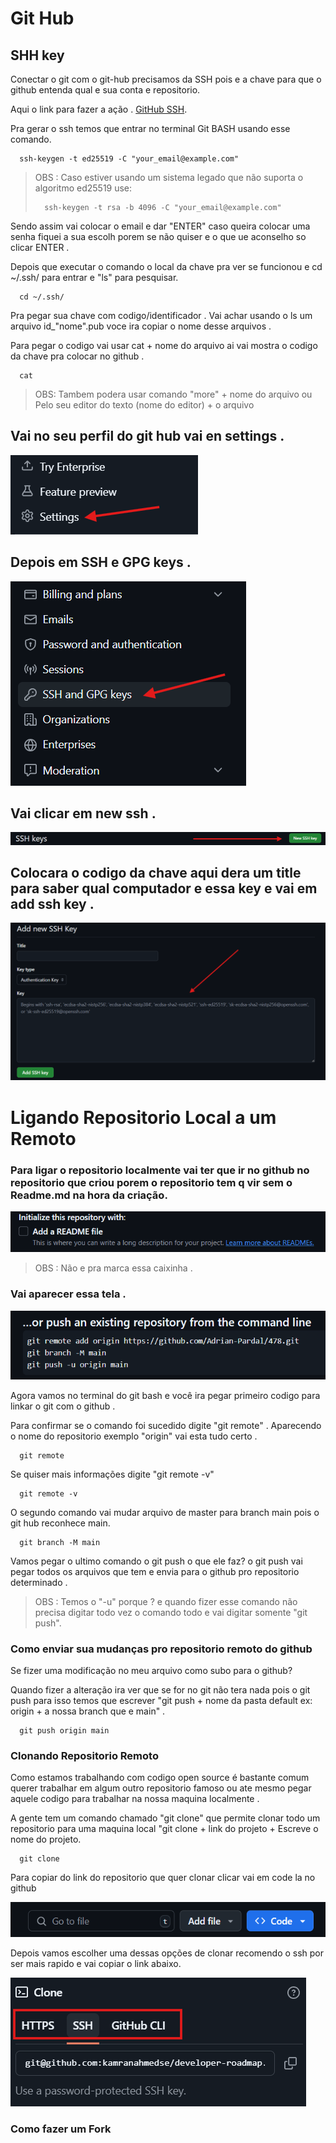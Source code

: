 <h1>Git Hub</h1>

<h2>SHH key</h2>
  
<p>Conectar o git com o git-hub precisamos da SSH pois e a chave para que o github entenda qual e sua conta e repositorio.</p>

Aqui o link para fazer a ação . [GitHub SSH](https://docs.github.com/en/authentication/connecting-to-github-with-ssh/generating-a-new-ssh-key-and-adding-it-to-the-ssh-agent).

<p>Pra gerar o ssh temos que entrar no terminal Git BASH usando esse comando.</p>

```
  ssh-keygen -t ed25519 -C "your_email@example.com"
```

> OBS : Caso estiver usando um sistema legado que não suporta o algoritmo ed25519 use:
> ```
>   ssh-keygen -t rsa -b 4096 -C "your_email@example.com"
> ```


<p>Sendo assim vai colocar o email e dar "ENTER" caso queira colocar uma senha fiquei a sua escolh porem se não quiser e o que ue aconselho so clicar ENTER .</p>

<p>Depois que executar o comando o local da chave pra ver se funcionou e cd ~/.ssh/ para entrar e "ls" para pesquisar.</p>

```
  cd ~/.ssh/
```

<p>Pra pegar sua chave com codigo/identificador . Vai achar usando o ls um arquivo id_"nome".pub voce ira copiar o nome desse arquivos .</p>

<p> Para pegar o codigo vai usar cat + nome do arquivo ai vai mostra o codigo da chave pra colocar no github .</p>

```
  cat
```

> OBS: Tambem podera usar comando "more" + nome do arquivo  ou Pelo seu editor do texto (nome do editor) + o arquivo

<h2>Vai no seu perfil do git hub vai en settings . </h2>

<img src="Imagens De Ilustração/git_ssh_setings.png">

<h2>Depois em SSH e GPG keys .</h2>

<img src="Imagens De Ilustração/git_setings_sshkey.png">

<h2>Vai clicar em new ssh . </h2>

<img src="Imagens De Ilustração/new_sshkey.png" width="700px">

<h2>Colocara o codigo da chave aqui dera um title para saber qual computador e essa key e vai em add ssh key .</h2>

<img src="Imagens De Ilustração/git_ssh_add.png" width="700px" >

<h1>Ligando Repositorio Local a um Remoto</h1>

<h3>Para ligar o repositorio localmente vai ter que ir no github no repositorio que criou porem o repositorio tem q vir sem o Readme.md na hora da criação.</h3>

<img src="Imagens De Ilustração/git_readme.png">

> OBS : Não e pra marca essa caixinha  .

<h3>Vai aparecer essa tela .</h3>

<img src="Imagens De Ilustração/git_config_push.png">

<p>Agora vamos no terminal do git bash e você ira pegar primeiro codigo para linkar o git com o github .</p>

<p>Para confirmar se o comando foi sucedido digite "git remote" . Aparecendo o nome do repositorio exemplo "origin" vai esta tudo certo .</p>

```
  git remote
```

<p>Se quiser mais informações digite "git remote -v" </p>

```
  git remote -v
```

<p>O segundo comando vai mudar arquivo de master para branch main pois o git hub reconhece main.</p>

```
  git branch -M main
```
<p>Vamos pegar o ultimo comando o git push o que ele faz? o git push vai pegar todos os arquivos que tem e envia para o github pro repositorio determinado . </p>

> OBS : Temos o "-u" porque ? e quando fizer esse comando não precisa digitar todo vez o comando todo e vai digitar somente "git push".


<h3>Como enviar sua mudanças pro repositorio remoto do github</h3>

<p>Se fizer uma modificação no meu arquivo como subo para o github?</p>

<p>Quando fizer a alteração ira ver que se for no git não tera nada pois o git push para isso temos que escrever "git push + nome da pasta default ex: origin + a nossa branch que e main" .</p>

```
  git push origin main
```

<h3>Clonando Repositorio Remoto</h3>

<p>Como estamos trabalhando com codigo open source é bastante comum querer trabalhar em algum outro repositorio famoso ou ate mesmo pegar aquele codigo para trabalhar na nossa maquina localmente . </p>

<p>A gente tem um comando chamado "git clone" que permite clonar todo um repositorio para uma maquina local "git clone + link do projeto + Escreve o nome do projeto.</p>

```
  git clone
```

<p>Para copiar do link do repositorio que quer clonar  clicar vai em code la no github</p>

<img src="Imagens De Ilustração/code.png">

<p>Depois vamos escolher uma dessas opções de clonar recomendo o ssh por ser mais rapido e vai copiar o link abaixo.</p>

<img src="Imagens De Ilustração/git_clone_opçoes.png">

<h3>Como fazer um Fork </h3>
